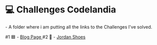 <h1> 💻 Challenges Codelandia </h1> 
 - A folder where i am putting all the links to the Challenges I've solved.
 
 #1 🟦 - <a href="https://github.com/lucasoliveira6/DesafioIuriCode1"> Blog Page </a> 
 #2 👟 - <a href="https://github.com/lucasoliveira6/DesafioIuriCode2"> Jordan Shoes </a>
